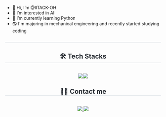 - 👋 Hi, I’m @IlTACK-OH
- 👀 I’m interested in AI
- 🌱 I’m currently learning Python
- 🌎 I'm majoring in mechanical engineering and recently started studying coding
<!---
IlTACK-OH/IlTACK-OH is a ✨ special ✨ repository because its `README.md` (this file) appears on your GitHub profile.
You can click the Preview link to take a look at your changes.
--->
<div align= "center">
    </div>
    <div align= "center"> 
    <h2 style="border-bottom: 1px solid #d8dee4; color: #282d33;">  </h2>  
    <div style="font-weight: 700; font-size: 15px; text-align: center; color: #282d33;">  </div> 
    </div>
    <div align= "center">
    <h2 style="border-bottom: 1px solid #d8dee4; color: #282d33;"> 🛠️ Tech Stacks </h2> <br> 
    <div style="margin: 0 auto; text-align: center;" align= "center"> <img src="https://img.shields.io/badge/Python-3776AB?style=for-the-badge&logo=Python&logoColor=white"><img src="https://img.shields.io/badge/scikitlearn-F7931E?style=for-the-badge&logo=scikitlearn&logoColor=white">
          </div>
    </div>
    <div align= "center">
    <h2 style="border-bottom: 1px solid #d8dee4; color: #282d33;"> 🧑‍💻 Contact me </h2> <br> 
    <div align= "center"> <a href=https://velog.io/@sea_panda> <img src="https://img.shields.io/badge/Velog-20C997?style=for-the-badge&logo=Velog&logoColor=white&link=https://velog.io/@sea_panda"> </a>
         <a href=mailto:dlfxor0329@gmail.com> <img src="https://img.shields.io/badge/Gmail-EA4335?style=for-the-badge&logo=Gmail&logoColor=white&link=mailto:dlfxor0329@gmail.com"> </a>
          </div>  <br> 
    <div align= "center">  </div> 
    </div>
    
